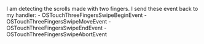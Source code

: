 I am detecting the scrolls made with two fingers.
I send these event back to my handler: 
	- OSTouchThreeFingersSwipeBeginEvent 
	- OSTouchThreeFingersSwipeMoveEvent 
	- OSTouchThreeFingersSwipeEndEvent 
	- OSTouchThreeFingersSwipeAbortEvent 